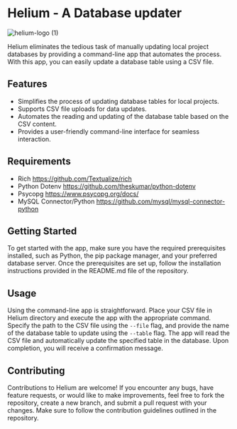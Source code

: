 # Helium - A Database updater

![helium-logo (1)](https://user-images.githubusercontent.com/44848986/236069361-a67ec18d-5f2b-4835-9670-98141e278dd9.png)

Helium eliminates the tedious task of manually updating local project databases by providing a command-line app that automates the process. With this app, you can easily update a database table using a CSV file.

## Features

- Simplifies the process of updating database tables for local projects.
- Supports CSV file uploads for data updates.
- Automates the reading and updating of the database table based on the CSV content.
- Provides a user-friendly command-line interface for seamless interaction.

## Requirements
- Rich https://github.com/Textualize/rich
- Python Dotenv https://github.com/theskumar/python-dotenv
- Psycopg https://www.psycopg.org/docs/
- MySQL Connector/Python https://github.com/mysql/mysql-connector-python

## Getting Started

To get started with the app, make sure you have the required prerequisites installed, such as Python, the pip package manager, and your preferred database server. Once the prerequisites are set up, follow the installation instructions provided in the README.md file of the repository.

## Usage

Using the command-line app is straightforward. Place your CSV file in Helium directory and execute the app with the appropriate command. Specify the path to the CSV file using the `--file` flag, and provide the name of the database table to update using the `--table` flag. The app will read the CSV file and automatically update the specified table in the database. Upon completion, you will receive a confirmation message.

## Contributing

Contributions to Helium are welcome! If you encounter any bugs, have feature requests, or would like to make improvements, feel free to fork the repository, create a new branch, and submit a pull request with your changes. Make sure to follow the contribution guidelines outlined in the repository.



